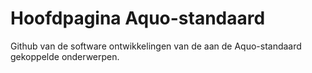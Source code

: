 # Hoofdpagina Aquo-standaard

Github van de software ontwikkelingen van de aan de Aquo-standaard gekoppelde onderwerpen. 
